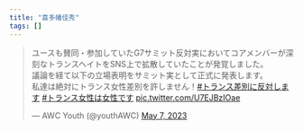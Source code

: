 ```yaml
---
title: "喜多幡佳秀"
tags: []
---
```


<blockquote class="twitter-tweet"><p lang="ja" dir="ltr">ユースも賛同・参加していたG7サミット反対実においてコアメンバーが深刻なトランスヘイトをSNS上で拡散していたことが発覚しました。<br>議論を経て以下の立場表明をサミット実として正式に発表します。<br>私達は絶対にトランス女性差別を許しません！<a href="https://twitter.com/hashtag/%E3%83%88%E3%83%A9%E3%83%B3%E3%82%B9%E5%B7%AE%E5%88%A5%E3%81%AB%E5%8F%8D%E5%AF%BE%E3%81%97%E3%81%BE%E3%81%99?src=hash&amp;ref_src=twsrc%5Etfw">#トランス差別に反対します</a> <a href="https://twitter.com/hashtag/%E3%83%88%E3%83%A9%E3%83%B3%E3%82%B9%E5%A5%B3%E6%80%A7%E3%81%AF%E5%A5%B3%E6%80%A7%E3%81%A7%E3%81%99?src=hash&amp;ref_src=twsrc%5Etfw">#トランス女性は女性です</a> <a href="https://t.co/U7EJBzIOae">pic.twitter.com/U7EJBzIOae</a></p>&mdash; AWC Youth (@youthAWC) <a href="https://twitter.com/youthAWC/status/1655244679280218113?ref_src=twsrc%5Etfw">May 7, 2023</a></blockquote> <script async src="https://platform.twitter.com/widgets.js" charset="utf-8"></script> 